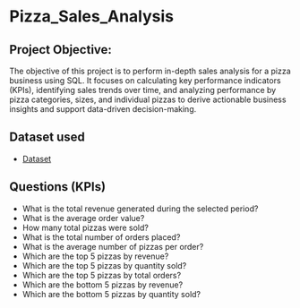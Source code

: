 # Pizza_Sales_Analysis
## Project Objective:
The objective of this project is to perform in-depth sales analysis for a pizza business using SQL. It focuses on calculating key performance indicators (KPIs), identifying sales trends over time, and analyzing performance by pizza categories, sizes, and individual pizzas to derive actionable business insights and support data-driven decision-making.

## Dataset used
- <a href="https://github.com/Srikanth3731/Pizza_Sales_Analysis-/blob/main/pizza_sales_excel_file.xlsx">Dataset<a/>

## Questions (KPIs)
- What is the total revenue generated during the selected period?
- What is the average order value?
- How many total pizzas were sold?
- What is the total number of orders placed?
- What is the average number of pizzas per order?
- Which are the top 5 pizzas by revenue?
- Which are the top 5 pizzas by quantity sold?
- Which are the top 5 pizzas by total orders?
- Which are the bottom 5 pizzas by revenue?
- Which are the bottom 5 pizzas by quantity sold?
